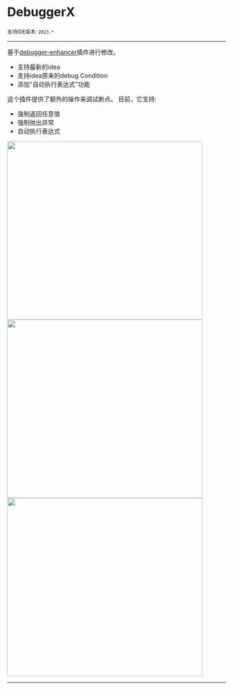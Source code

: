 # DebuggerX

<small>支持IDE版本: `2023.*`</small>

-----
基于[debugger-enhancer](https://github.com/lppedd/idea-debugger-enhancer)插件进行修改。
- 支持最新的idea
- 支持idea原来的debug Condition
- 添加"自动执行表达式"功能

这个插件提供了额外的操作来调试断点。 
目前，它支持:

- 强制返回任意值
- 强制抛出异常
- 自动执行表达式

<img width="450" height="411" src="https://github.com/zhongym/idea-debuggerx/master/images/Force_return" >
<img width="450" height="411" src="https://github.com/zhongym/idea-debuggerx/master/images/Throw_Exception.jpg" >
<img width="450" height="411" src="https://github.com/zhongym/idea-debuggerx/master/images/Evaluate_Expression.jpg" >

-----
